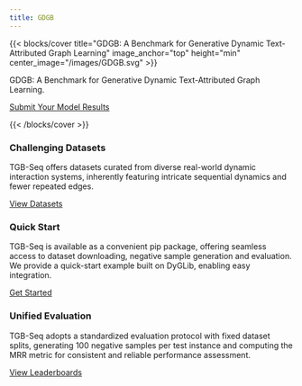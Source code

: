 ```yaml
---
title: GDGB
---
```


{{< blocks/cover title="GDGB: A Benchmark for Generative Dynamic Text-Attributed Graph Learning" image_anchor="top" height="min" center_image="/images/GDGB.svg" >}}
<div class="mx-auto text-center">
    <p class="lead mt-3 description">GDGB: A Benchmark for Generative Dynamic Text-Attributed Graph Learning.</p>
    <p class="lead">
        <a href="https://docs.google.com/forms/d/e/1FAIpQLSchjDliqcIO2FYY0qmjenHcLSNvqa-0poV1PrbRGph2XwZ8RA/viewform" class="submit-link">
            Submit Your Model Results <i class="fas fa-arrow-right"></i>
        </a>
    </p>
</div>
{{< /blocks/cover >}}

<div class="container-fluid features-section">
    <div class="container py-5">
        <div class="row mx-0">
            <div class="col-lg-4 mb-4">
                <div class="feature-box">
                    <div class="text-center mb-3">
                        <i class="fas fa-network-wired fa-3x"></i>
                        <h3 class="mt-3">Challenging Datasets</h3>
                    </div>
                    <p class="feature-text">TGB-Seq offers datasets curated from diverse real-world dynamic interaction systems, inherently featuring intricate sequential dynamics and fewer repeated edges.</p>
                    <a class="btn btn-secondary" href="/datasets/">View Datasets</a>
                </div>
            </div>
            <div class="col-lg-4 mb-4">
                <div class="feature-box">
                    <div class="text-center mb-3">
                        <i class="fas fa-rocket fa-3x"></i>
                        <h3 class="mt-3">Quick Start</h3>
                    </div>
                    <p class="feature-text">TGB-Seq is available as a convenient pip package, offering seamless access to dataset downloading, negative sample generation and evaluation. We provide a quick-start example built on DyGLib, enabling easy integration.</p>
                    <a class="btn btn-secondary" href="/get-started/">Get Started</a>
                </div>
            </div>
            <div class="col-lg-4 mb-4">
                <div class="feature-box">
                    <div class="text-center mb-3">
                        <i class="fas fa-chart-line fa-3x"></i>
                        <h3 class="mt-3">Unified Evaluation</h3>
                    </div>
                    <p class="feature-text">TGB-Seq adopts a standardized evaluation protocol with fixed dataset splits, generating 100 negative samples per test instance and computing the MRR metric for consistent and reliable performance assessment.</p>
                    <a class="btn btn-secondary" href="/leaderboard/">View Leaderboards</a>
                </div>
            </div>
        </div>
    </div>
</div>
